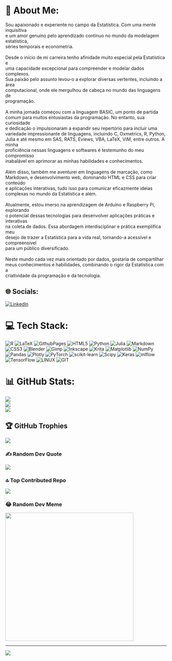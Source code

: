 # 💫 About Me:
Sou apaixonado e experiente no campo da Estatística. Com uma mente inquisitiva<br>e um amor genuíno pelo aprendizado contínuo no mundo da modelagem estatística, <br>séries temporais e econometria.<br><br>Desde o início de mi carreira tenho afinidade muito especial pela Estatística e<br>uma capacidade excepcional para compreender e modelar dados complexos. <br>Sua paixão pelo assunto levou-o a explorar diversas vertentes, incluindo a área <br>computacional, onde ele mergulhou de cabeça no mundo das linguagens de <br>programação.<br><br>A minha jornada começou com a linguagem BASIC, um ponto de partida <br>comum para muitos entusiastas da programação. No entanto, sua curiosidade <br>e dedicação o impulsionaram a expandir seu repertório para incluir uma <br>variedade impressionante de linguagens, incluindo C, Oxmetrics, R, Python, <br>Julia e até mesmo em SAS, RATS, Eviews, VBA, LaTeX, ViM, entre outros. A minha <br>proficiência nessas linguagens e softwares é testemunho do meu compromisso <br>inabalável em aprimorar as minhas habilidades e conhecimentos.<br><br>Além disso, também me aventurei em linguagens de marcação, como <br>Markdown, e desenvolvimento web, dominando HTML e CSS para criar conteúdo <br>e aplicações interativas, tudo isso para comunicar eficazmente ideias <br>complexas no mundo da Estatística e além.<br><br>Atualmente, estou imerso na aprendizagem de Arduino e Raspberry Pi, explorando <br>o potencial dessas tecnologias para desenvolver aplicações práticas e interativas <br>na coleta de dados. Essa abordagem interdisciplinar e prática exemplifica meu <br>desejo de trazer a Estatística para a vida real, tornando-a acessível e compreensível <br>para um público diversificado.<br><br>Neste mundo cada vez mais orientado por dados, gostaria de compartilhar<br> meus conhecimentos e habilidades, combinando o rigor da Estatística com a <br>criatividade da programação e da tecnologia. 


## 🌐 Socials:
[![LinkedIn](https://img.shields.io/badge/LinkedIn-%230077B5.svg?logo=linkedin&logoColor=white)](https://linkedin.com/in/www.linkedin.com/in/fabio-alexander-fajardo-molinares-660899223) 

# 💻 Tech Stack:
![R](https://img.shields.io/badge/r-%23276DC3.svg?style=for-the-badge&logo=r&logoColor=white) ![LaTeX](https://img.shields.io/badge/latex-%23008080.svg?style=for-the-badge&logo=latex&logoColor=white) ![GithubPages](https://img.shields.io/badge/github%20pages-121013?style=for-the-badge&logo=github&logoColor=white) ![HTML5](https://img.shields.io/badge/html5-%23E34F26.svg?style=for-the-badge&logo=html5&logoColor=white) ![Python](https://img.shields.io/badge/python-3670A0?style=for-the-badge&logo=python&logoColor=ffdd54) ![Julia](https://img.shields.io/badge/-Julia-9558B2?style=for-the-badge&logo=julia&logoColor=white) ![Markdown](https://img.shields.io/badge/markdown-%23000000.svg?style=for-the-badge&logo=markdown&logoColor=white) ![CSS3](https://img.shields.io/badge/css3-%231572B6.svg?style=for-the-badge&logo=css3&logoColor=white) ![Blender](https://img.shields.io/badge/blender-%23F5792A.svg?style=for-the-badge&logo=blender&logoColor=white) ![Gimp](https://img.shields.io/badge/Gimp-657D8B?style=for-the-badge&logo=gimp&logoColor=FFFFFF) ![Inkscape](https://img.shields.io/badge/Inkscape-e0e0e0?style=for-the-badge&logo=inkscape&logoColor=080A13) ![Krita](https://img.shields.io/badge/Krita-203759?style=for-the-badge&logo=krita&logoColor=EEF37B) ![Matplotlib](https://img.shields.io/badge/Matplotlib-%23ffffff.svg?style=for-the-badge&logo=Matplotlib&logoColor=black) ![NumPy](https://img.shields.io/badge/numpy-%23013243.svg?style=for-the-badge&logo=numpy&logoColor=white) ![Pandas](https://img.shields.io/badge/pandas-%23150458.svg?style=for-the-badge&logo=pandas&logoColor=white) ![Plotly](https://img.shields.io/badge/Plotly-%233F4F75.svg?style=for-the-badge&logo=plotly&logoColor=white) ![PyTorch](https://img.shields.io/badge/PyTorch-%23EE4C2C.svg?style=for-the-badge&logo=PyTorch&logoColor=white) ![scikit-learn](https://img.shields.io/badge/scikit--learn-%23F7931E.svg?style=for-the-badge&logo=scikit-learn&logoColor=white) ![Scipy](https://img.shields.io/badge/SciPy-%230C55A5.svg?style=for-the-badge&logo=scipy&logoColor=%white) ![Keras](https://img.shields.io/badge/Keras-%23D00000.svg?style=for-the-badge&logo=Keras&logoColor=white) ![mlflow](https://img.shields.io/badge/mlflow-%23d9ead3.svg?style=for-the-badge&logo=numpy&logoColor=blue) ![TensorFlow](https://img.shields.io/badge/TensorFlow-%23FF6F00.svg?style=for-the-badge&logo=TensorFlow&logoColor=white) ![LINUX](https://img.shields.io/badge/Linux-FCC624?style=for-the-badge&logo=linux&logoColor=black) ![GIT](https://img.shields.io/badge/Git-fc6d26?style=for-the-badge&logo=git&logoColor=white)
# 📊 GitHub Stats:
![](https://github-readme-stats.vercel.app/api?username=ffajardo64&theme=dark&hide_border=false&include_all_commits=false&count_private=false)<br/>
![](https://github-readme-streak-stats.herokuapp.com/?user=ffajardo64&theme=dark&hide_border=false)<br/>
![](https://github-readme-stats.vercel.app/api/top-langs/?username=ffajardo64&theme=dark&hide_border=false&include_all_commits=false&count_private=false&layout=compact)

## 🏆 GitHub Trophies
![](https://github-profile-trophy.vercel.app/?username=ffajardo64&theme=radical&no-frame=false&no-bg=false&margin-w=4)

### ✍️ Random Dev Quote
![](https://quotes-github-readme.vercel.app/api?type=horizontal&theme=radical)

### 🔝 Top Contributed Repo
![](https://github-contributor-stats.vercel.app/api?username=ffajardo64&limit=5&theme=dark&combine_all_yearly_contributions=true)

### 😂 Random Dev Meme
<img src='https://randommeme-five.vercel.app/' style="height: 400px;"/>

---
[![](https://visitcount.itsvg.in/api?id=ffajardo64&icon=1&color=1)](https://visitcount.itsvg.in)

<!-- Proudly created with GPRM ( https://gprm.itsvg.in ) -->